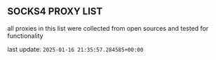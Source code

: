 ## SOCKS4 PROXY LIST

all proxies in this list were collected from open sources and tested for functionality

last update: `2025-01-16 21:35:57.284585+00:00`